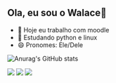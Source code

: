 ## Ola, eu sou o Walace👋

- 🔭 Hoje eu trabalho com moodle
- 🌱 Estudando python e linux
- 😄 Pronomes: Ele/Dele


![Anurag's GitHub stats](https://github-readme-stats.vercel.app/api?username=Walacekeystone&show_icons=true&theme=tokyonight)

<div> 

  <a href="https://www.instagram.com/nossa_walace/" target="_blank"><img src="https://img.shields.io/badge/-Instagram-%23E4405F?style=for-the-badge&logo=instagram&logoColor=white" target="_blank"></a>
  <a href = "walbarros1924@gmail.com"><img src="https://img.shields.io/badge/-Gmail-%23333?style=for-the-badge&logo=gmail&logoColor=white" target="_blank"></a>
  <a href="https://www.linkedin.com/in/walace-keystone-de-barros-119a4026a/" target="_blank"><img src="https://img.shields.io/badge/-LinkedIn-%230077B5?style=for-the-badge&logo=linkedin&logoColor=white" target="_blank"></a> 
  
</div>
